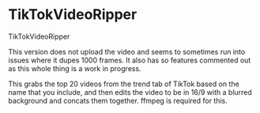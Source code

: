 # TikTokVideoRipper
TikTokVideoRipper

This version does not upload the video and seems to sometimes run into issues where it dupes 1000 frames.
It also has so features commented out as this whole thing is a work in progress.

This grabs the top 20 videos from the trend tab of TikTok based on the name that you include, and then edits the video to be in 16/9 with a blurred background and concats them together.
ffmpeg is required for this.
